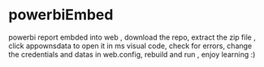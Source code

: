 # powerbiEmbed
powerbi report embded into web ,
download the repo,
extract the zip file ,
click appownsdata to open it in ms visual code,
check for errors,
change the credentials and datas in web.config,
rebuild and run ,
enjoy learning :)
